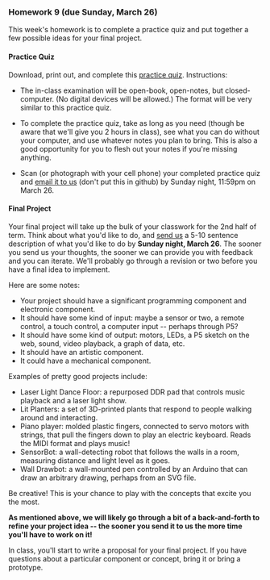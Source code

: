### Homework 9 (due Sunday, March 26)

This week's homework is to complete a practice quiz and put together a few possible ideas for your final project.

#### Practice Quiz

Download, print out, and complete this [practice quiz](practice-quiz.pdf). Instructions:

- The in-class examination will be open-book, open-notes, but closed-computer. (No digital devices will be allowed.) The format will be very similar to this practice quiz.

- To complete the practice quiz, take as long as you need (though be aware that we'll give you 2 hours in class), see what you can do without your computer, and use whatever notes you plan to bring. This is also a good opportunity for you to flesh out your notes if you're missing anything.

- Scan (or photograph with your cell phone) your completed practice quiz and [email it to us](mailto:jzamfirescupereira@cca.edu,caroline.crandall@cca.edu) (don't put this in github) by Sunday night, 11:59pm on March 26.

#### Final Project

Your final project will take up the bulk of your classwork for the 2nd
half of term. Think about what you'd like to do, and [send
us](mailto:jzamfirescupereira@cca.edu,caroline.crandall@cca.edu) a 5-10 sentence
description of what you'd like to do by **Sunday night, March 26**. The
sooner you send us your thoughts, the sooner we can provide you with feedback and you can iterate. We'll probably go through a revision or two before you have a final idea to implement.

Here are some notes:

- Your project should have a significant programming component and electronic component.
- It should have some kind of input: maybe a sensor or two, a remote control, a touch control, a computer input -- perhaps through P5?
- It should have some kind of output: motors, LEDs, a P5 sketch on the web, sound, video playback, a graph of data, etc.
- It should have an artistic component.
- It could have a mechanical component.

Examples of pretty good projects include:

- Laser Light Dance Floor: a repurposed DDR pad that controls music playback and a laser light show.
- Lit Planters: a set of 3D-printed plants that respond to people walking around and interacting.
- Piano player: molded plastic fingers, connected to servo motors with strings, that pull the fingers down to play an electric keyboard. Reads the MIDI format and plays music!
- SensorBot: a wall-detecting robot that follows the walls in a room, measuring distance and light level as it goes.
- Wall Drawbot: a wall-mounted pen controlled by an Arduino that can draw an arbitrary drawing, perhaps from an SVG file.

Be creative! This is your chance to play with the concepts that excite you the most.

**As mentioned above, we will likely go through a bit of a
back-and-forth to refine your project idea -- the sooner you send it to us the more time you'll have to work on it!**
  
In class, you'll start to write a proposal for your final project. If you have questions about a particular component or concept, bring it or bring a prototype.

